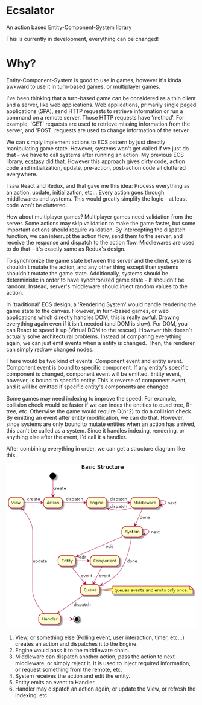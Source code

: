 # Ecsalator
An action based Entity-Component-System library

This is currently in development, everything can be changed!

# Why?

Entity-Component-System is good to use in games, however it's kinda awkward to
use it in turn-based games, or multiplayer games.

I've been thinking that a turn-based game can be considered as a thin client
and a server, like web applications. Web applications, primarily
single paged applications (SPA), send HTTP requests to retrieve information
or run a command on a remote server. Those HTTP requests have 'method'.
For example, 'GET' requests are used to retrieve missing information from the
server, and 'POST' requests are used to change information of the server.

We can simply implement actions to ECS pattern by just directly manipulating
game state. However, systems won't get called if we just do that - we have to
call systems after running an action. My previous ECS library,
[ecstasy](http://github.com/yoo2001818/ecstasy)
did that. However this approach gives dirty code, action code and
initialization, update, pre-action, post-action code all cluttered everywhere.

I saw React and Redux, and that gave me this idea: Process everything as an
action. update, initialization, etc... Every action goes through middlewares
and systems. This would greatly simplify the logic - at least code won't be
cluttered.

How about multiplayer games? Multiplayer games need validation from the server.
Some actions may skip validation to make the game faster, but some important
actions should require validation. By intercepting the dispatch function, we
can interrupt the action flow, send them to the server, and receive the
response and dispatch to the action flow. Middlewares are used to do that -
it's exactly same as Redux's design.

To synchronize the game state between the server and the client,
systems shouldn't mutate the action, and any other thing except than systems
shouldn't mutate the game state. Additionally, systems should be deterministic
in order to have synchronized game state - It shouldn't be random. Instead,
server's middleware should inject random values to the action.

In 'traditional' ECS design, a 'Rendering System' would handle rendering the
game state to the canvas. However, in turn-based games, or web applications
which directly handles DOM, this is really awful. Drawing everything again
even if it isn't needed (and DOM is slow). For DOM, you can React to speed it
up (Virtual DOM to the rescue). However this doesn't actually solve
architectural problems. Instead of comparing everything again, we can just
emit events when a entity is changed. Then, the renderer can simply redraw
changed nodes.

There would be two kind of events. Component event and entity event.
Component event is bound to specific component. If any entity's specific
component is changed, component event will be emitted. Entity event, however,
is bound to specific entity. This is reverse of component event, and it will
be emitted if specific entity's components are changed.

Some games may need indexing to improve the speed. For example, collision check
would be faster if we can index the entities to quad tree, R-tree, etc.
Otherwise the game would require O(n^2) to do a collision check.
By emitting an event after entity modification, we can do that. However, since
systems are only bound to mutate entities when an action has arrived, this
can't be called as a system. Since it handles indexing, rendering, or anything
else after the event, I'd call it a handler.

After combining everything in order, we can get a structure diagram like this.

![Structure diagram](doc/structure.png)

1. View, or something else (Polling event, user interaction, timer, etc...)
   creates an action and dispatches it to the Engine.
2. Engine would pass it to the middleware chain.
3. Middleware can dispatch another action, pass the action to next middleware,
   or simply reject it. It is used to inject required information, or request
   something from the remote, etc.
4. System receives the action and edit the entity.
5. Entity emits an event to Handler.
6. Handler may dispatch an action again, or update the View, or refresh the
   indexing, etc.

